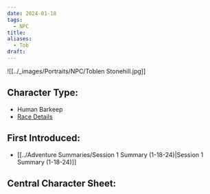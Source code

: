 ```yaml
---
date: 2024-01-18
tags:
  - NPC
title: 
aliases:
  - Tob
draft:
---
```

![[../_images/Portraits/NPC/Toblen Stonehill.jpg]]
## Character Type:
- Human Barkeep
- [Race Details](https://www.dndbeyond.com/human/)
## First Introduced:
 * [[../Adventure Summaries/Session 1 Summary (1-18-24)|Session 1 Summary (1-18-24)]]
## Central Character Sheet:


